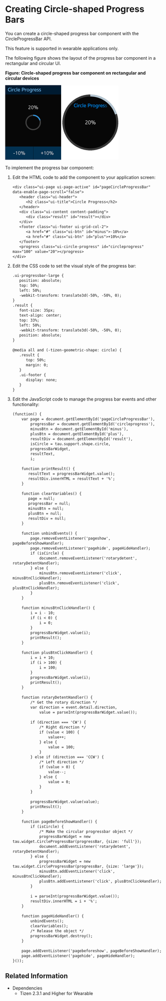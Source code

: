 # Creating Circle-shaped Progress Bars

You can create a circle-shaped progress bar component with the CircleProgressBar API.

This feature is supported in wearable applications only.

The following figure shows the layout of the progress bar component in a rectangular and circular UI.

**Figure: Circle-shaped progress bar component on rectangular and circular devices**

![Circle-shaped progress bar component on a rectangular device](./media/rectangular_progress.png)  ![Circle-shaped progress bar component on a circular device](./media/round_progress.png)

To implement the progress bar component:

1. Edit the HTML code to add the component to your application screen:

   ```
   <div class="ui-page ui-page-active" id="pageCircleProgressBar" data-enable-page-scroll="false">
      <header class="ui-header">
         <h2 class="ui-title">Circle Progress</h2>
      </header>
      <div class="ui-content content-padding">
         <div class="result" id="result"></div>
      </div>
      <footer class="ui-footer ui-grid-col-2">
         <a href="#" class="ui-btn" id="minus">-10%</a>
         <a href="#" class="ui-btn" id="plus">+10%</a>
      </footer>
      <progress class="ui-circle-progress" id="circleprogress" max="100" value="20"></progress>
   </div>
   ```

2. Edit the CSS code to set the visual style of the progress bar:

   ```
   .ui-progressbar-large {
      position: absolute;
      top: 50%;
      left: 50%;
      -webkit-transform: translate3d(-50%, -50%, 0);
   }
   .result {
      font-size: 35px;
      text-align: center;
      top: 33%;
      left: 50%;
      -webkit-transform: translate3d(-50%, -50%, 0);
      position: absolute;
   }

   @media all and (-tizen-geometric-shape: circle) {
      .result {
         top: 50%;
         margin: 0;
      }
      .ui-footer {
         display: none;
      }
   }
   ```

3. Edit the JavaScript code to manage the progress bar events and other functionality:

   ```
   (function() {
       var page = document.getElementById('pageCircleProgressBar'),
           progressBar = document.getElementById('circleprogress'),
           minusBtn = document.getElementById('minus'),
           plusBtn = document.getElementById('plus'),
           resultDiv = document.getElementById('result'),
           isCircle = tau.support.shape.circle,
           progressBarWidget,
           resultText,
           i;

       function printResult() {
          resultText = progressBarWidget.value();
          resultDiv.innerHTML = resultText + '%';
       }

       function clearVariables() {
          page = null;
          progressBar = null;
          minusBtn = null;
          plusBtn = null;
          resultDiv = null;
       }

       function unbindEvents() {
           page.removeEventListener('pageshow', pageBeforeShowHandler);
           page.removeEventListener('pagehide', pageHideHandler);
           if (isCircle) {
               document.removeEventListener('rotarydetent', rotaryDetentHandler);
           } else {
               minusBtn.removeEventListener('click', minusBtnClickHandler);
               plusBtn.removeEventListener('click', plusBtnClickHandler);
           }
       }

       function minusBtnClickHandler() {
           i = i - 10;
           if (i < 0) {
               i = 0;
           }
           progressBarWidget.value(i);
           printResult();
       }

       function plusBtnClickHandler() {
           i = i + 10;
           if (i > 100) {
               i = 100;
           }
           progressBarWidget.value(i);
           printResult();
       }

       function rotaryDetentHandler() {
           /* Get the rotary direction */
           var direction = event.detail.direction,
               value = parseInt(progressBarWidget.value());

           if (direction === 'CW') {
               /* Right direction */
               if (value < 100) {
                   value++;
               } else {
                   value = 100;
               }
           } else if (direction === 'CCW') {
               /* Left direction */
               if (value > 0) {
                   value--;
               } else {
                   value = 0;
               }
           }

           progressBarWidget.value(value);
           printResult();
       }

       function pageBeforeShowHandler() {
           if (isCircle) {
               /* Make the circular progressbar object */
               progressBarWidget = new tau.widget.CircleProgressBar(progressBar, {size: 'full'});
               document.addEventListener('rotarydetent', rotaryDetentHandler);
           } else {
               progressBarWidget = new tau.widget.CircleProgressBar(progressBar, {size: 'large'});
               minusBtn.addEventListener('click', minusBtnClickHandler);
               plusBtn.addEventListener('click', plusBtnClickHandler);
           }

           i = parseInt(progressBarWidget.value());
           resultDiv.innerHTML = i + '%';
       }

       function pageHideHandler() {
           unbindEvents();
           clearVariables();
           /* Release the object */
           progressBarWidget.destroy();
       }

       page.addEventListener('pagebeforeshow', pageBeforeShowHandler);
       page.addEventListener('pagehide', pageHideHandler);
   }());
   ```

## Related Information
* Dependencies   
   - Tizen 2.3.1 and Higher for Wearable
